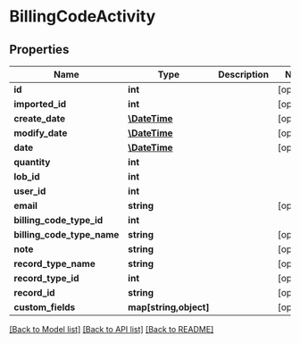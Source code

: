 # BillingCodeActivity

## Properties
Name | Type | Description | Notes
------------ | ------------- | ------------- | -------------
**id** | **int** |  | [optional] 
**imported_id** | **int** |  | [optional] 
**create_date** | [**\DateTime**](\DateTime.md) |  | [optional] 
**modify_date** | [**\DateTime**](\DateTime.md) |  | [optional] 
**date** | [**\DateTime**](\DateTime.md) |  | [optional] 
**quantity** | **int** |  | 
**lob_id** | **int** |  | 
**user_id** | **int** |  | 
**email** | **string** |  | [optional] 
**billing_code_type_id** | **int** |  | 
**billing_code_type_name** | **string** |  | [optional] 
**note** | **string** |  | [optional] 
**record_type_name** | **string** |  | [optional] 
**record_type_id** | **int** |  | [optional] 
**record_id** | **string** |  | [optional] 
**custom_fields** | **map[string,object]** |  | [optional] 

[[Back to Model list]](../README.md#documentation-for-models) [[Back to API list]](../README.md#documentation-for-api-endpoints) [[Back to README]](../README.md)


